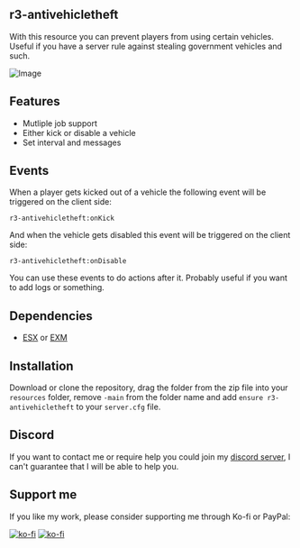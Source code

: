 ## r3-antivehicletheft
With this resource you can prevent players from using certain vehicles. Useful if you have a server rule against stealing government vehicles and such.

![Image](https://i.r3ps4j.nl/images/af6.png)

## Features
* Mutliple job support
* Either kick or disable a vehicle
* Set interval and messages

## Events
When a player gets kicked out of a vehicle the following event will be triggered on the client side:
```
r3-antivehicletheft:onKick
```
And when the vehicle gets disabled this event will be triggered on the client side:
```
r3-antivehicletheft:onDisable
```
You can use these events to do actions after it. Probably useful if you want to add logs or something.

## Dependencies
* [ESX](https://github.com/esx-framework/es_extended/tree/v1-final) or [EXM](https://github.com/extendedmode/extendedmode)

## Installation

Download or clone the repository, drag the folder from the zip file into your `resources` folder, remove `-main` from the folder name and add `ensure r3-antivehicletheft` to your `server.cfg` file.

## Discord
If you want to contact me or require help you could join my [discord server](https://discord.gg/bEWmBbg), I can't guarantee that I will be able to help you.

## Support me
If you like my work, please consider supporting me through Ko-fi or PayPal:

[![ko-fi](https://ko-fi.com/img/githubbutton_sm.svg)](https://ko-fi.com/S6S35JZ88)
[![ko-fi](https://cdn.r3ps4j.nl/assets/support_paypal_sm.svg)](https://paypal.me/r3ps4j)